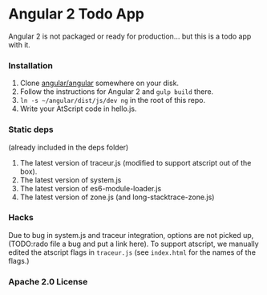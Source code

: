 # Angular 2 Todo App

Angular 2 is not packaged or ready for production... but this is a todo app with it.

### Installation

1. Clone [angular/angular](https://github.com/angular/angular) somewhere on your disk.
2. Follow the instructions for Angular 2 and `gulp build` there.
3. `ln -s ~/angular/dist/js/dev ng` in the root of this repo.
4. Write your AtScript code in hello.js.

### Static deps
(already included in the deps folder)
1. The latest version of traceur.js (modified to support atscript out of the box).
2. The latest version of system.js
3. The latest version of es6-module-loader.js
4. The latest version of zone.js (and long-stacktrace-zone.js)

### Hacks
Due to bug in system.js and traceur integration, options are not picked up,
(TODO:rado file a bug and put a link here). To support atscript, we manually
edited the atscript flags in `traceur.js` (see `index.html` for the names of the flags.)

### Apache 2.0 License
